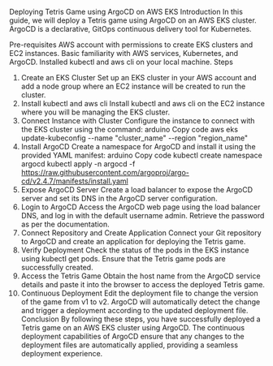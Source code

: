 Deploying Tetris Game using ArgoCD on AWS EKS
Introduction
In this guide, we will deploy a Tetris game using ArgoCD on an AWS EKS cluster. ArgoCD is a declarative, GitOps continuous delivery tool for Kubernetes.

Pre-requisites
AWS account with permissions to create EKS clusters and EC2 instances.
Basic familiarity with AWS services, Kubernetes, and ArgoCD.
Installed kubectl and aws cli on your local machine.
Steps
1. Create an EKS Cluster
Set up an EKS cluster in your AWS account and add a node group where an EC2 instance will be created to run the cluster.
2. Install kubectl and aws cli
Install kubectl and aws cli on the EC2 instance where you will be managing the EKS cluster.
3. Connect Instance with Cluster
Configure the instance to connect with the EKS cluster using the command:
arduino
Copy code
aws eks update-kubeconfig --name "cluster_name" --region "region_name"
4. Install ArgoCD
Create a namespace for ArgoCD and install it using the provided YAML manifest:
arduino
Copy code
kubectl create namespace argocd
kubectl apply -n argocd -f https://raw.githubusercontent.com/argoproj/argo-cd/v2.4.7/manifests/install.yaml
5. Expose ArgoCD Server
Create a load balancer to expose the ArgoCD server and set its DNS in the ArgoCD server configuration.
6. Login to ArgoCD
Access the ArgoCD web page using the load balancer DNS, and log in with the default username admin. Retrieve the password as per the documentation.
7. Connect Repository and Create Application
Connect your Git repository to ArgoCD and create an application for deploying the Tetris game.
8. Verify Deployment
Check the status of the pods in the EKS instance using kubectl get pods. Ensure that the Tetris game pods are successfully created.
9. Access the Tetris Game
Obtain the host name from the ArgoCD service details and paste it into the browser to access the deployed Tetris game.
10. Continuous Deployment
Edit the deployment file to change the version of the game from v1 to v2. ArgoCD will automatically detect the change and trigger a deployment according to the updated deployment file.
Conclusion
By following these steps, you have successfully deployed a Tetris game on an AWS EKS cluster using ArgoCD. The continuous deployment capabilities of ArgoCD ensure that any changes to the deployment files are automatically applied, providing a seamless deployment experience.
